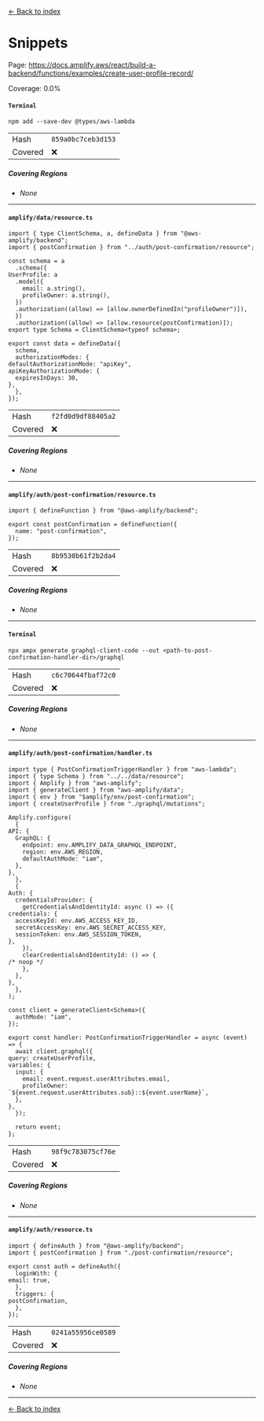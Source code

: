 [<- Back to index](../../../../../../docs-pages.md)

#  Snippets

Page: https://docs.amplify.aws/react/build-a-backend/functions/examples/create-user-profile-record/

Coverage: 0.0%

#### `Terminal`

~~~
npm add --save-dev @types/aws-lambda

~~~

| | |
| -- | -- |
| Hash | `859a0bc7ceb3d153` |
| Covered | ❌ |

##### Covering Regions

- *None*

---

#### `amplify/data/resource.ts`

~~~
import { type ClientSchema, a, defineData } from "@aws-amplify/backend";
import { postConfirmation } from "../auth/post-confirmation/resource";

const schema = a
  .schema({
UserProfile: a
  .model({
    email: a.string(),
    profileOwner: a.string(),
  })
  .authorization((allow) => [allow.ownerDefinedIn("profileOwner")]),
  })
  .authorization((allow) => [allow.resource(postConfirmation)]);
export type Schema = ClientSchema<typeof schema>;

export const data = defineData({
  schema,
  authorizationModes: {
defaultAuthorizationMode: "apiKey",
apiKeyAuthorizationMode: {
  expiresInDays: 30,
},
  },
});

~~~

| | |
| -- | -- |
| Hash | `f2fd0d9df88405a2` |
| Covered | ❌ |

##### Covering Regions

- *None*

---

#### `amplify/auth/post-confirmation/resource.ts`

~~~
import { defineFunction } from "@aws-amplify/backend";

export const postConfirmation = defineFunction({
  name: "post-confirmation",
});

~~~

| | |
| -- | -- |
| Hash | `8b9530b61f2b2da4` |
| Covered | ❌ |

##### Covering Regions

- *None*

---

#### `Terminal`

~~~
npx ampx generate graphql-client-code --out <path-to-post-confirmation-handler-dir>/graphql

~~~

| | |
| -- | -- |
| Hash | `c6c70644fbaf72c0` |
| Covered | ❌ |

##### Covering Regions

- *None*

---

#### `amplify/auth/post-confirmation/handler.ts`

~~~
import type { PostConfirmationTriggerHandler } from "aws-lambda";
import { type Schema } from "../../data/resource";
import { Amplify } from "aws-amplify";
import { generateClient } from "aws-amplify/data";
import { env } from "$amplify/env/post-confirmation";
import { createUserProfile } from "./graphql/mutations";

Amplify.configure(
  {
API: {
  GraphQL: {
    endpoint: env.AMPLIFY_DATA_GRAPHQL_ENDPOINT,
    region: env.AWS_REGION,
    defaultAuthMode: "iam",
  },
},
  },
  {
Auth: {
  credentialsProvider: {
    getCredentialsAndIdentityId: async () => ({
credentials: {
  accessKeyId: env.AWS_ACCESS_KEY_ID,
  secretAccessKey: env.AWS_SECRET_ACCESS_KEY,
  sessionToken: env.AWS_SESSION_TOKEN,
},
    }),
    clearCredentialsAndIdentityId: () => {
/* noop */
    },
  },
},
  },
);

const client = generateClient<Schema>({
  authMode: "iam",
});

export const handler: PostConfirmationTriggerHandler = async (event) => {
  await client.graphql({
query: createUserProfile,
variables: {
  input: {
    email: event.request.userAttributes.email,
    profileOwner: `${event.request.userAttributes.sub}::${event.userName}`,
  },
},
  });

  return event;
};

~~~

| | |
| -- | -- |
| Hash | `98f9c783075cf76e` |
| Covered | ❌ |

##### Covering Regions

- *None*

---

#### `amplify/auth/resource.ts`

~~~
import { defineAuth } from "@aws-amplify/backend";
import { postConfirmation } from "./post-confirmation/resource";

export const auth = defineAuth({
  loginWith: {
email: true,
  },
  triggers: {
postConfirmation,
  },
});

~~~

| | |
| -- | -- |
| Hash | `0241a55956ce0589` |
| Covered | ❌ |

##### Covering Regions

- *None*

---

[<- Back to index](../../../../../../docs-pages.md)
